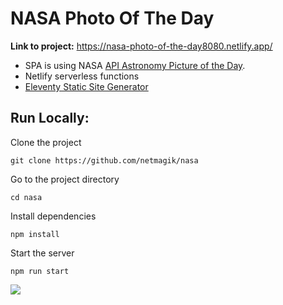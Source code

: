 # NASA Photo Of The Day

**Link to project:**  https://nasa-photo-of-the-day8080.netlify.app/

- SPA is using NASA [API Astronomy Picture of the Day](https://apod.nasa.gov/apod/astropix.html).
- Netlify serverless functions
- [Eleventy Static Site Generator](https://www.11ty.dev/)

## Run Locally:
Clone the project
```
git clone https://github.com/netmagik/nasa
```

Go to the project directory
```
cd nasa
```
Install dependencies
```
npm install
```
Start the server
```
npm run start
```
<img src="https://user-images.githubusercontent.com/3833560/208111061-78d4a438-c2e0-4b2e-9a27-373969aacbd0.png">